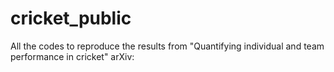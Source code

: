 # cricket_public
All the codes to reproduce the results from "Quantifying individual and team performance in cricket"
arXiv: 
